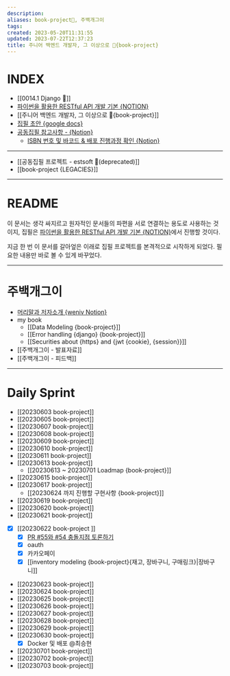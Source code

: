 ```yaml
---
description:
aliases: book-project🚀, 주백개그이
tags: 
created: 2023-05-20T11:31:55
updated: 2023-07-22T12:37:23
title: 주니어 백엔드 개발자, 그 이상으로 🚀{book-project}
---
```


# INDEX

- [[0014.1 Django 🎈]]
- [파이썬을 활용한 RESTful API 개발 기본 {NOTION}](https://www.notion.so/paullabworkspace/RESTful-API-c78ae20e2dbc4565b7f5db531870f255?pvs=4 "https://www.notion.so/paullabworkspace/RESTful-API-c78ae20e2dbc4565b7f5db531870f255?pvs=4")
- [[주니어 백엔드 개발자, 그 이상으로 🚀{book-project}]]
- [집필 초안 {google docs}](https://docs.google.com/document/d/1woWwBsRwAkYulZEkLztsihBLTT2GrWwnGys6xhKUbd0/edit?usp=sharing)
- [공동집필 참고사항 - {Notion}](https://paullabworkspace.notion.site/db94b3465c1b414fac6bc4866231e042)
	- [ISBN 번호 및 바코드 & 배포 진행과정 확인 {Notion}](https://paullabworkspace.notion.site/ISBN-7a83a7ea19f04f41941020f2fcf00c80)
___
- [[공동집필 프로젝트 - estsoft 📕(deprecated)]]
- [[book-project {LEGACIES}]]  
___

# README

이 문서는 생각 싸지르고 원자적인 문서들의 파편을 서로 연결하는 용도로 사용하는 것이지, 집필은 [파이썬을 활용한 RESTful API 개발 기본 {NOTION}](https://www.notion.so/paullabworkspace/RESTful-API-c78ae20e2dbc4565b7f5db531870f255?pvs=4 "https://www.notion.so/paullabworkspace/RESTful-API-c78ae20e2dbc4565b7f5db531870f255?pvs=4")에서 진행할 것이다.

지금 한 번 이 문서를 갈아엎은 이래로 집필 프로젝트를 본격적으로 시작하게 되었다. 필요한 내용만 바로 볼 수 있게 바꾸었다. 

___

# 주백개그이

- [머리말과 저자소개 {weniv Notion}](https://www.notion.so/a99c4bc2c25443a4be2907c0c00b8aed?pvs=4)
- my book
	- [[Data Modeling {book-project}]]
	- [[Error handling {django} {book-project}]]
	- [[Securities about {https} and {jwt {cookie}, {session}}]]
- [[주백개그이 - 발표자료]]
- [[주백개그이 - 피드백]]

___

# Daily Sprint 

- [[20230603 book-project]]
- [[20230605 book-project]]
- [[20230607 book-project]]
- [[20230608 book-project]]
- [[20230609 book-project]]
- [[20230610 book-project]]
- [[20230611 book-project]]
- [[20230613 book-project]]
	- [[20230613 ~ 20230701 Loadmap {book-project}]]
- [[20230615 book-project]]
- [[20230617 book-project]]
	- [[20230624 까지 진행할 구현사항 {book-project}]]
- [[20230619 book-project]]
- [[20230620 book-project]]
- [[20230621 book-project]]
- [x] [[20230622 book-project ]]
	- [x] [PR #55와 #54 충돌지점 토론하기](https://github.com/ESTsoft-Book-Project/bookstore/pull/55)
	- [x] oauth
	- [x] 카카오페이
	- [x] [[inventory modeling {book-project}{재고, 장바구니, 구매링크}|장바구니]]
- [[20230623 book-project]]
- [[20230624 book-project]]
- [[20230625 book-project]]
- [[20230626 book-project]]
- [[20230627 book-project]]
- [[20230628 book-project]]
- [[20230629 book-project]]
- [[20230630 book-project]]
	- [x] Docker 및 배포 @최승현
- [[20230701 book-project]]
- [[20230702 book-project]]
- [[20230703 book-project]]
